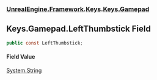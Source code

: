 ### [UnrealEngine.Framework](./UnrealEngine-Framework.md 'UnrealEngine.Framework').[Keys](./UnrealEngine-Framework-Keys.md 'UnrealEngine.Framework.Keys').[Keys.Gamepad](./UnrealEngine-Framework-Keys-Gamepad.md 'UnrealEngine.Framework.Keys.Gamepad')
## Keys.Gamepad.LeftThumbstick Field
  
```csharp
public const LeftThumbstick;
```
#### Field Value
[System.String](https://docs.microsoft.com/en-us/dotnet/api/System.String 'System.String')  
